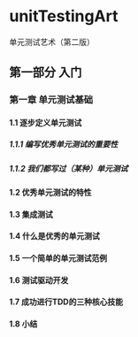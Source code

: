 # unitTestingArt
单元测试艺术（第二版）

## 第一部分 入门
### 第一章 单元测试基础
#### 1.1 逐步定义单元测试
##### 1.1.1 编写优秀单元测试的重要性
##### 1.1.2 我们都写过（某种）单元测试

#### 1.2 优秀单元测试的特性
#### 1.3 集成测试
#### 1.4 什么是优秀的单元测试
#### 1.5 一个简单的单元测试范例
#### 1.6 测试驱动开发
#### 1.7 成功进行TDD的三种核心技能
#### 1.8 小结